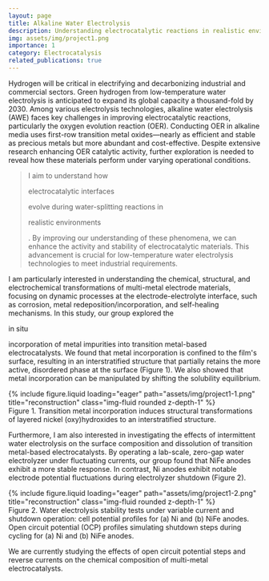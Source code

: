 ```yaml
---
layout: page
title: Alkaline Water Electrolysis
description: Understanding electrocatalytic reactions in realistic environments
img: assets/img/project1.png
importance: 1
category: Electrocatalysis
related_publications: true
---
```


Hydrogen will be critical in electrifying and decarbonizing industrial and commercial sectors. Green hydrogen from low-temperature water electrolysis is anticipated to expand its global capacity a thousand-fold by 2030. Among various electrolysis technologies, alkaline water electrolysis (AWE) faces key challenges in improving electrocatalytic reactions, particularly the oxygen evolution reaction (OER). Conducting OER in alkaline media uses first-row transition metal oxides—nearly as efficient and stable as precious metals but more abundant and cost-effective. Despite extensive research enhancing OER catalytic activity, further exploration is needed to reveal how these materials perform under varying operational conditions.

> I aim to understand how <p class="font-weight-bold">electrocatalytic interfaces</p> evolve during water-splitting reactions in <p class="font-weight-bold">realistic environments</p>.
> By improving our understanding of these phenomena, we can enhance the activity and stability of electrocatalytic materials.
> This advancement is crucial for low-temperature water electrolysis technologies to meet industrial requirements.   

I am particularly interested in understanding the chemical, structural, and electrochemical transformations of multi-metal electrode materials, focusing on dynamic processes at the electrode-electrolyte interface, such as corrosion, metal redeposition/incorporation, and self-healing mechanisms. In this study, our group explored the <p class="font-italic">in situ</p> incorporation of metal impurities into transition metal-based electrocatalysts. We found that metal incorporation is confined to the film's surface, resulting in an interstratified structure that partially retains the more active, disordered phase at the surface (Figure 1). We also showed that metal incorporation can be manipulated by shifting the solubility equilibrium.

<div class="row">
    <div class="col-sm mt-3 mt-md-0">
        {% include figure.liquid loading="eager" path="assets/img/project1-1.png" title="reconstruction" class="img-fluid rounded z-depth-1" %}
    </div>
</div>
<div class="caption">
    Figure 1. Transition metal incorporation induces structural transformations of layered nickel (oxy)hydroxides to an interstratified structure.
</div>

Furthermore, I am also interested in investigating the effects of intermittent water electrolysis on the surface composition and dissolution of transition metal-based electrocatalysts. By operating a lab-scale, zero-gap water electrolyzer under fluctuating currents, our group found that NiFe anodes exhibit a more stable response. In contrast, Ni anodes exhibit notable electrode potential fluctuations during electrolyzer shutdown (Figure 2).  

<div class="row">
    <div class="col-sm mt-3 mt-md-0">
        {% include figure.liquid loading="eager" path="assets/img/project1-2.png" title="reconstruction" class="img-fluid rounded z-depth-1" %}
    </div>
</div>
<div class="caption">
    Figure 2. Water electrolysis stability tests under variable current and shutdown operation: cell potential profiles for (a) Ni and (b) NiFe anodes. Open circuit potential (OCP) profiles simulating shutdown steps during cycling for (a) Ni and (b) NiFe anodes.
</div>

We are currently studying the effects of open circuit potential steps and reverse currents on the chemical composition of multi-metal electrocatalysts.
